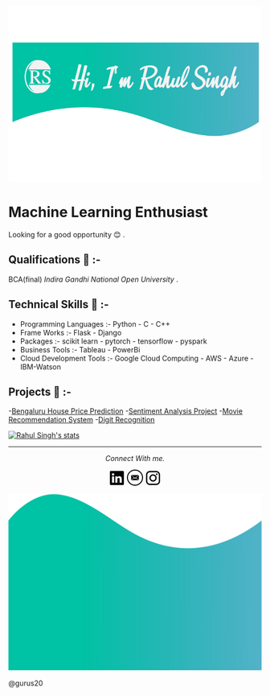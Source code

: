 <a href="https://rahul-singh98.github.io/"><img height="350" width="850" src="https://github.com/Rahul-singh98/Rahul-singh98/blob/master/readme_resources/top.png"></a>
# Machine Learning Enthusiast
Looking for a good opportunity :blush: .

## Qualifications :book: :-
BCA(final) 
*Indira Gandhi National Open University* .

## Technical Skills :dart: :-
* Programming Languages :- Python
						 - C
						 - C++
* Frame Works :- Flask 
		       - Django
* Packages :- scikit learn
			- pytorch
			- tensorflow
			- pyspark
* Business Tools :- Tableau
				  - PowerBi
* Cloud Development Tools :- Google Cloud Computing
	    				   - AWS
	    				   - Azure
	    				   - IBM-Watson

## Projects :memo: :-
-[Bengaluru House Price Prediction](https://github.com/Rahul-singh98/Bengaluru_House_Prediction)
-[Sentiment Analysis Project](https://github.com/Rahul-singh98/Sentiment_Analysis_Project)
-[Movie Recommendation System](https://github.com/Rahul-singh98/movie_recommendation)
-[Digit Recognition](https://github.com/Rahul-singh98/Deep_learning_projects)

[![Rahul Singh's stats](https://github-readme-stats.vercel.app/api?username=Rahul-singh98)](https://github.com/Rahul-singh98/github-readme-stats)

<hr>
<p align="center">
  <i>Connect With me.</i>

  <p align="center">
    <a href="https://www.linkedin.com/in/rahul-singh-432555194" alt="Linkedin"><img src="https://github.com/Rahul-singh98/Rahul-singh98/blob/master/readme_resources/linkedin.png"></a>
    <a href="mailto:rahulrajput98fun@gmail.com" alt="Contact me"><img src="https://github.com/Rahul-singh98/Rahul-singh98/blob/master/readme_resources/mail.png"></a>
    <a href="https://www.instagram.com/karan_8510" alt="Instagram"><img src="https://github.com/Rahul-singh98/Rahul-singh98/blob/master/readme_resources/instagram.png"></a>
  </p>
</p>

<a href="https://rahul-singh98.github.io/"><img height="350" width="850" src="https://github.com/Rahul-singh98/Rahul-singh98/blob/master/readme_resources/bottom.png"></a>

@gurus20